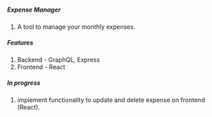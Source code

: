 ##### Expense Manager #####

1. A tool to manage your monthly expenses.

##### Features #####

1. Backend - GraphQL, Express
2. Frontend - React

##### In progress #####

1. implement functionality to update and delete expense on frontend (React).

   
